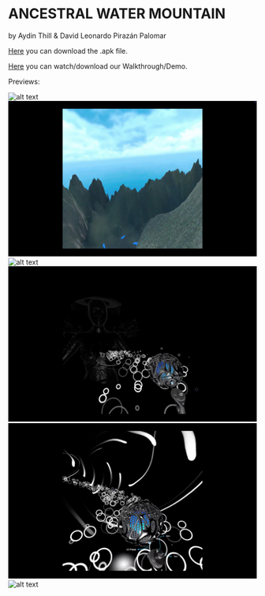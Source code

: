 # ANCESTRAL WATER MOUNTAIN
by Aydin Thill & David Leonardo Pirazán Palomar

[Here](https://mega.nz/file/yLYWDajL#ePNVB2umYZdC78wOwYuKnNKP7ebxNhJq63Qpv5jXYNc)
you can download the .apk file.


[Here](https://owncloud.gwdg.de/index.php/s/qsd6G4oHIY9u6ed) you can watch/download our Walkthrough/Demo.

Previews:

<img src=img/1.png alt="alt text" width="600">
<img src=img/2.png alt="alt text" width="600">
<img src=img/3.png alt="alt text" width="600">
<img src=img/4.png alt="alt text" width="600">
<img src=img/5.png alt="alt text" width="600">
<img src=img/6.png alt="alt text" width="600">